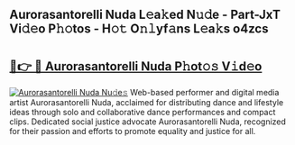 ## Aurorasantorelli Nuda L𝚎a𝚔ed N𝚞𝚍e - Part-JxT Vi𝚍𝚎o P𝚑𝚘tos - H𝚘𝚝 O𝚗𝚕yf𝚊ns L𝚎a𝚔s o4zcs

# <h2><a href="http://kf20nt.oniu.top/?m=Aurorasantorelli+Nuda">🔗👉 🔴 Aurorasantorelli Nuda P𝚑ot𝚘𝚜 V𝚒d𝚎o</a></h2>

[![Aurorasantorelli Nuda Nu𝚍e𝚜](https://i.imgur.com/0qMVB7G.gif)](http://kf20nt.oniu.top/?m=Aurorasantorelli+Nuda)
Web-based performer and digital media artist Aurorasantorelli Nuda, acclaimed for distributing dance and lifestyle ideas through solo and collaborative dance performances and compact clips. Dedicated social justice advocate Aurorasantorelli Nuda, recognized for their passion and efforts to promote equality and justice for all.  

